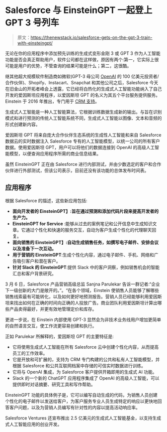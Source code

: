 # Salesforce 与 EinsteinGPT 一起登上 GPT 3 号列车

> 原文：<https://thenewstack.io/salesforce-gets-on-the-gpt-3-train-with-einsteingpt/>

无论在你的应用程序中添加预先训练的生成式变形金刚 3 或 GPT 3 作为人工智能功能是否会真正帮助用户，软件公司都在这样做，原因有两个:第一，它实际上很可能是用户的优势，不管查询的结果可能是什么；第二，这很酷。

继其他超大规模软件制造商如微软(GPT-3 母公司 [OpenAI](https://thenewstack.io/openai-algorithm-allows-ai-to-learn-from-its-mistakes/) 的 100 亿美元投资者/合作伙伴)、Shopify、Instacart、Snapchat 和其他公司之后，Salesforce 今天在旧金山的开拓者峰会上透露，它已经将白热化的生成式人工智能功能纳入了自己开发的爱因斯坦应用程序，以爱因斯坦 GPT 的名义为其五个平台服务提供服务。Einstein 于 2016 年推出，专门用于 [CRM 支持](https://thenewstack.io/how-to-optimize-customer-identity-and-access-management/)。

生成式人工智能是一种人工智能算法，它根据训练数据生成新的输出。与旨在识别模式和进行预测的传统人工智能系统不同，生成式人工智能以图像、文本和音频的形式创建新内容。

爱因斯坦 GPT 将来自庞大合作伙伴生态系统的生成性人工智能和来自 Salesforce 数据云的实时数据注入 Salesforce 专有的人工智能模型，以统一公司的所有客户数据。使用爱因斯坦 GPT，用户可以将他们的数据连接到 OpenAI 的高级人工智能模型，以便查询应用程序所需的商业信息结果。

虽然 EinsteinGPT 正在由 Salesforce 进行内部测试，并由少数选定的客户和合作伙伴进行外部测试，但该公司表示，目前还没有该功能的总体发布时间表。

## 应用程序

根据 Salesforce 的描述，这些新应用包括:

*   **面向开发者的 EinsteinGPT】:旨在通过预测和添加代码片段来提高开发者的生产力。**
*   **EinsteinGPT for Service** :能够从过去的案例笔记和公开信息中生成知识文章。它通过个性化和快速的服务交互，自动为客户生成个性化的代理聊天回复。
*   **面向销售的 EinsteinGPT】:自动生成销售任务，如撰写电子邮件、安排会议以及准备下一次互动。**
*   **用于营销的 EinsteinGPT**:生成个性化内容，通过电子邮件、手机、网络和广告吸引客户和潜在客户。
*   **针对 Slack 的 EinsteinGPT**:提供 Slack 中的客户洞察，例如销售机会的智能汇总和客户背景研究。

3 月 6 日，Salesforce 产品营销高级总监 Sanjna Parulekar 告诉一群记者:“企业下一级创新的大门是敞开的。”。“在各个领域，Einstein 使销售人员能够了解哪些销售线索最有可能转化，以及如何更好地预测报告。营销人员已经能够利用爱因斯坦来找出如何在正确的时间向正确的人投放广告。商业团队利用爱因斯坦计算出哪些产品卖得最好，并更有效地管理定价和库存。

更进一步说，在 Einstein 内部使用 GPT-3 显然会为非技术业务线用户增加更简单的自然语言交互，使工作流更容易创建和执行。

正如 Parulekar 所解释的，爱因斯坦 GPT 的主要特征是:

*   它将使用生成式人工智能在所有 Salesforce 云中创建个性化内容，从而提高员工的工作效率。
*   它是开放和可扩展的，支持为 CRM 专门构建的公共和私有人工智能模型，并根据 Salesforce 和公共互联网档案中存储的可信实时数据进行训练。
*   它将与 OpenAI 集成，为 Salesforce 客户提供开箱即用的生成式 AI 功能。
*   Slack 的一个新的 ChatGPT 应用程序集成了 OpenAI 的高级人工智能，可以提供即时对话摘要、研究工具和写作帮助。

EinsteinGPT 功能的具体例子是，它可以编写自动生成的代码，为销售人员创建个性化的电子邮件以发送给客户，为客户服务专业人员生成特定的响应以更快地回答客户问题，以及为营销人员编写有针对性的内容以提高活动响应率。

Salesforce Ventures 还宣布推出 2.5 亿美元的生成式人工智能基金，以支持生成式人工智能应用的创业开发。

<svg xmlns:xlink="http://www.w3.org/1999/xlink" viewBox="0 0 68 31" version="1.1"><title>Group</title> <desc>Created with Sketch.</desc></svg>